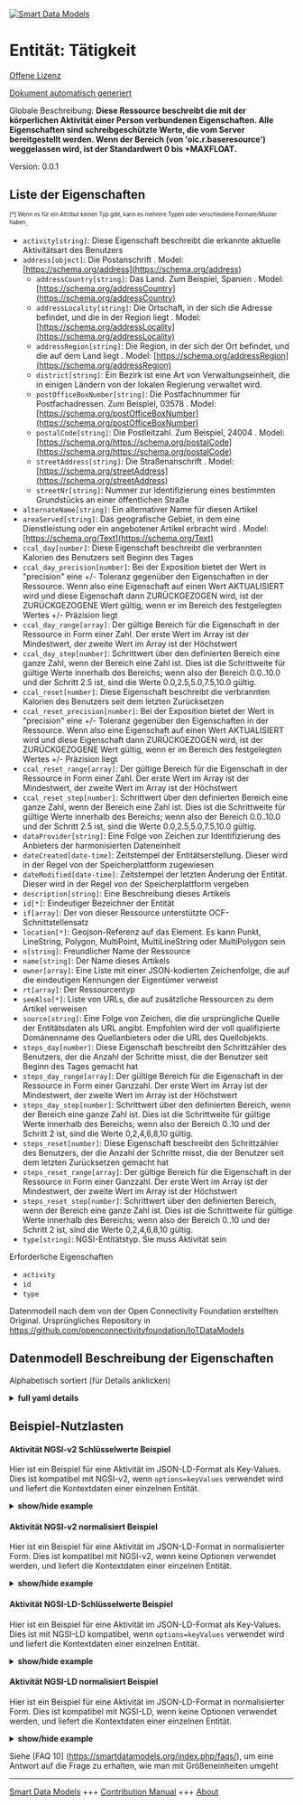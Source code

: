 <!-- 10-Header -->    
[![Smart Data Models](https://smartdatamodels.org/wp-content/uploads/2022/01/SmartDataModels_logo.png "Logo")](https://smartdatamodels.org)    
Entität: Tätigkeit    
==================<!-- /10-Header -->    
<!-- 15-License -->    
[Offene Lizenz](https://github.com/smart-data-models//dataModel.OCF/blob/master/Activity/LICENSE.md)    
[Dokument automatisch generiert](https://docs.google.com/presentation/d/e/2PACX-1vTs-Ng5dIAwkg91oTTUdt8ua7woBXhPnwavZ0FxgR8BsAI_Ek3C5q97Nd94HS8KhP-r_quD4H0fgyt3/pub?start=false&loop=false&delayms=3000#slide=id.gb715ace035_0_60)    
<!-- /15-License -->    
<!-- 20-Description -->    
Globale Beschreibung: **Diese Ressource beschreibt die mit der körperlichen Aktivität einer Person verbundenen Eigenschaften. Alle Eigenschaften sind schreibgeschützte Werte, die vom Server bereitgestellt werden. Wenn der Bereich (von 'oic.r.baseresource') weggelassen wird, ist der Standardwert 0 bis +MAXFLOAT.**    
Version: 0.0.1    
<!-- /20-Description -->    
<!-- 30-PropertiesList -->    
## Liste der Eigenschaften    
<sup><sub>[*] Wenn es für ein Attribut keinen Typ gibt, kann es mehrere Typen oder verschiedene Formate/Muster haben</sub></sup>.    
- `activity[string]`: Diese Eigenschaft beschreibt die erkannte aktuelle Aktivitätsart des Benutzers  - `address[object]`: Die Postanschrift  . Model: [https://schema.org/address](https://schema.org/address)	- `addressCountry[string]`: Das Land. Zum Beispiel, Spanien  . Model: [https://schema.org/addressCountry](https://schema.org/addressCountry)    
	- `addressLocality[string]`: Die Ortschaft, in der sich die Adresse befindet, und die in der Region liegt  . Model: [https://schema.org/addressLocality](https://schema.org/addressLocality)    
	- `addressRegion[string]`: Die Region, in der sich der Ort befindet, und die auf dem Land liegt  . Model: [https://schema.org/addressRegion](https://schema.org/addressRegion)    
	- `district[string]`: Ein Bezirk ist eine Art von Verwaltungseinheit, die in einigen Ländern von der lokalen Regierung verwaltet wird.      
	- `postOfficeBoxNumber[string]`: Die Postfachnummer für Postfachadressen. Zum Beispiel, 03578  . Model: [https://schema.org/postOfficeBoxNumber](https://schema.org/postOfficeBoxNumber)    
	- `postalCode[string]`: Die Postleitzahl. Zum Beispiel, 24004  . Model: [https://schema.org/https://schema.org/postalCode](https://schema.org/https://schema.org/postalCode)    
	- `streetAddress[string]`: Die Straßenanschrift  . Model: [https://schema.org/streetAddress](https://schema.org/streetAddress)    
	- `streetNr[string]`: Nummer zur Identifizierung eines bestimmten Grundstücks an einer öffentlichen Straße      
- `alternateName[string]`: Ein alternativer Name für diesen Artikel  - `areaServed[string]`: Das geografische Gebiet, in dem eine Dienstleistung oder ein angebotener Artikel erbracht wird  . Model: [https://schema.org/Text](https://schema.org/Text)- `ccal_day[number]`: Diese Eigenschaft beschreibt die verbrannten Kalorien des Benutzers seit Beginn des Tages  - `ccal_day_precision[number]`: Bei der Exposition bietet der Wert in "precision" eine +/- Toleranz gegenüber den Eigenschaften in der Ressource. Wenn also eine Eigenschaft auf einen Wert AKTUALISIERT wird und diese Eigenschaft dann ZURÜCKGEZOGEN wird, ist der ZURÜCKGEZOGENE Wert gültig, wenn er im Bereich des festgelegten Wertes +/- Präzision liegt  - `ccal_day_range[array]`: Der gültige Bereich für die Eigenschaft in der Ressource in Form einer Zahl. Der erste Wert im Array ist der Mindestwert, der zweite Wert im Array ist der Höchstwert  - `ccal_day_step[number]`: Schrittwert über den definierten Bereich eine ganze Zahl, wenn der Bereich eine Zahl ist.  Dies ist die Schrittweite für gültige Werte innerhalb des Bereichs; wenn also der Bereich 0.0..10.0 und der Schritt 2.5 ist, sind die Werte 0.0,2.5,5.0,7.5,10.0 gültig.  - `ccal_reset[number]`: Diese Eigenschaft beschreibt die verbrannten Kalorien des Benutzers seit dem letzten Zurücksetzen  - `ccal_reset_precision[number]`: Bei der Exposition bietet der Wert in "precision" eine +/- Toleranz gegenüber den Eigenschaften in der Ressource. Wenn also eine Eigenschaft auf einen Wert AKTUALISIERT wird und diese Eigenschaft dann ZURÜCKGEZOGEN wird, ist der ZURÜCKGEZOGENE Wert gültig, wenn er im Bereich des festgelegten Wertes +/- Präzision liegt  - `ccal_reset_range[array]`: Der gültige Bereich für die Eigenschaft in der Ressource in Form einer Zahl. Der erste Wert im Array ist der Mindestwert, der zweite Wert im Array ist der Höchstwert  - `ccal_reset_step[number]`: Schrittwert über den definierten Bereich eine ganze Zahl, wenn der Bereich eine Zahl ist.  Dies ist die Schrittweite für gültige Werte innerhalb des Bereichs; wenn also der Bereich 0.0..10.0 und der Schritt 2.5 ist, sind die Werte 0.0,2.5,5.0,7.5,10.0 gültig.  - `dataProvider[string]`: Eine Folge von Zeichen zur Identifizierung des Anbieters der harmonisierten Dateneinheit  - `dateCreated[date-time]`: Zeitstempel der Entitätserstellung. Dieser wird in der Regel von der Speicherplattform zugewiesen  - `dateModified[date-time]`: Zeitstempel der letzten Änderung der Entität. Dieser wird in der Regel von der Speicherplattform vergeben  - `description[string]`: Eine Beschreibung dieses Artikels  - `id[*]`: Eindeutiger Bezeichner der Entität  - `if[array]`: Der von dieser Ressource unterstützte OCF-Schnittstellensatz  - `location[*]`: Geojson-Referenz auf das Element. Es kann Punkt, LineString, Polygon, MultiPoint, MultiLineString oder MultiPolygon sein  - `n[string]`: Freundlicher Name der Ressource  - `name[string]`: Der Name dieses Artikels  - `owner[array]`: Eine Liste mit einer JSON-kodierten Zeichenfolge, die auf die eindeutigen Kennungen der Eigentümer verweist  - `rt[array]`: Der Ressourcentyp  - `seeAlso[*]`: Liste von URLs, die auf zusätzliche Ressourcen zu dem Artikel verweisen  - `source[string]`: Eine Folge von Zeichen, die die ursprüngliche Quelle der Entitätsdaten als URL angibt. Empfohlen wird der voll qualifizierte Domänenname des Quellanbieters oder die URL des Quellobjekts.  - `steps_day[number]`: Diese Eigenschaft beschreibt den Schrittzähler des Benutzers, der die Anzahl der Schritte misst, die der Benutzer seit Beginn des Tages gemacht hat  - `steps_day_range[array]`: Der gültige Bereich für die Eigenschaft in der Ressource in Form einer Ganzzahl. Der erste Wert im Array ist der Mindestwert, der zweite Wert im Array ist der Höchstwert  - `steps_day_step[number]`: Schrittwert über den definierten Bereich, wenn der Bereich eine ganze Zahl ist.  Dies ist die Schrittweite für gültige Werte innerhalb des Bereichs; wenn also der Bereich 0..10 und der Schritt 2 ist, sind die Werte 0,2,4,6,8,10 gültig.  - `steps_reset[number]`: Diese Eigenschaft beschreibt den Schrittzähler des Benutzers, der die Anzahl der Schritte misst, die der Benutzer seit dem letzten Zurücksetzen gemacht hat  - `steps_reset_range[array]`: Der gültige Bereich für die Eigenschaft in der Ressource in Form einer Ganzzahl. Der erste Wert im Array ist der Mindestwert, der zweite Wert im Array ist der Höchstwert  - `steps_reset_step[number]`: Schrittwert über den definierten Bereich, wenn der Bereich eine ganze Zahl ist.  Dies ist die Schrittweite für gültige Werte innerhalb des Bereichs; wenn also der Bereich 0..10 und der Schritt 2 ist, sind die Werte 0,2,4,6,8,10 gültig.  - `type[string]`: NGSI-Entitätstyp. Sie muss Aktivität sein  <!-- /30-PropertiesList -->    
<!-- 35-RequiredProperties -->    
Erforderliche Eigenschaften    
- `activity`  - `id`  - `type`  <!-- /35-RequiredProperties -->    
<!-- 40-RequiredProperties -->    
Datenmodell nach dem von der Open Connectivity Foundation erstellten Original. Ursprüngliches Repository in https://github.com/openconnectivityfoundation/IoTDataModels    
<!-- /40-RequiredProperties -->    
<!-- 50-DataModelHeader -->    
## Datenmodell Beschreibung der Eigenschaften    
Alphabetisch sortiert (für Details anklicken)    
<!-- /50-DataModelHeader -->    
<!-- 60-ModelYaml -->    
<details><summary><strong>full yaml details</strong></summary>      
```yaml    
Activity:      
  description: This Resource describes the Properties associated with a person's physical activity. All Properties are read-only values that are provided by the server. When range (from 'oic.r.baseresource') is omitted the default is 0 to +MAXFLOAT.      
  properties:      
    activity:      
      description: This Property describes the recognized current activity type of user      
      enum:      
        - sleep      
        - sit      
        - stand      
        - walk      
        - run      
        - unknown      
      readOnly: true      
      type: string      
      x-ngsi:      
        type: Property      
    address:      
      description: The mailing address      
      properties:      
        addressCountry:      
          description: 'The country. For example, Spain'      
          type: string      
          x-ngsi:      
            model: https://schema.org/addressCountry      
            type: Property      
        addressLocality:      
          description: 'The locality in which the street address is, and which is in the region'      
          type: string      
          x-ngsi:      
            model: https://schema.org/addressLocality      
            type: Property      
        addressRegion:      
          description: 'The region in which the locality is, and which is in the country'      
          type: string      
          x-ngsi:      
            model: https://schema.org/addressRegion      
            type: Property      
        district:      
          description: 'A district is a type of administrative division that, in some countries, is managed by the local government'      
          type: string      
          x-ngsi:      
            type: Property      
        postOfficeBoxNumber:      
          description: 'The post office box number for PO box addresses. For example, 03578'      
          type: string      
          x-ngsi:      
            model: https://schema.org/postOfficeBoxNumber      
            type: Property      
        postalCode:      
          description: 'The postal code. For example, 24004'      
          type: string      
          x-ngsi:      
            model: https://schema.org/https://schema.org/postalCode      
            type: Property      
        streetAddress:      
          description: The street address      
          type: string      
          x-ngsi:      
            model: https://schema.org/streetAddress      
            type: Property      
        streetNr:      
          description: Number identifying a specific property on a public street      
          type: string      
          x-ngsi:      
            type: Property      
      type: object      
      x-ngsi:      
        model: https://schema.org/address      
        type: Property      
    alternateName:      
      description: An alternative name for this item      
      type: string      
      x-ngsi:      
        type: Property      
    areaServed:      
      description: The geographic area where a service or offered item is provided      
      type: string      
      x-ngsi:      
        model: https://schema.org/Text      
        type: Property      
    ccal_day:      
      description: This Property describes the burned off calories of user since the beginning of the day      
      minimum: 0.0      
      readOnly: true      
      type: number      
      x-ngsi:      
        type: Property      
    ccal_day_precision:      
      description: 'When exposed the value in ''precision'' provides a +/- tolerance against the Properties in the Resource. Thus if a Property is UPDATED to a value and that Property then RETRIEVED, the RETRIEVED value is valid if in the range of the set value +/- precision'      
      readOnly: true      
      type: number      
      x-ngsi:      
        type: Property      
    ccal_day_range:      
      description: 'The valid range for the Property in the Resource as a number. The first value in the array is the minimum value, the second value in the array is the maximum value'      
      items:      
        type: number      
      maxItems: 2      
      minItems: 2      
      readOnly: true      
      type: array      
      x-ngsi:      
        type: Property      
    ccal_day_step:      
      description: 'Step value across the defined range an integer when the range is a number.  This is the increment for valid values across the range; so if range is 0.0..10.0 and step is 2.5 then valid values are 0.0,2.5,5.0,7.5,10.0'      
      readOnly: true      
      type: number      
      x-ngsi:      
        type: Property      
    ccal_reset:      
      description: This Property describes the burned off calories of user since the last reset      
      minimum: 0.0      
      readOnly: true      
      type: number      
      x-ngsi:      
        type: Property      
    ccal_reset_precision:      
      description: 'When exposed the value in ''precision'' provides a +/- tolerance against the Properties in the Resource. Thus if a Property is UPDATED to a value and that Property then RETRIEVED, the RETRIEVED value is valid if in the range of the set value +/- precision'      
      readOnly: true      
      type: number      
      x-ngsi:      
        type: Property      
    ccal_reset_range:      
      description: 'The valid range for the Property in the Resource as a number. The first value in the array is the minimum value, the second value in the array is the maximum value'      
      items:      
        type: number      
      maxItems: 2      
      minItems: 2      
      readOnly: true      
      type: array      
      x-ngsi:      
        type: Property      
    ccal_reset_step:      
      description: 'Step value across the defined range an integer when the range is a number.  This is the increment for valid values across the range; so if range is 0.0..10.0 and step is 2.5 then valid values are 0.0,2.5,5.0,7.5,10.0'      
      readOnly: true      
      type: number      
      x-ngsi:      
        type: Property      
    dataProvider:      
      description: A sequence of characters identifying the provider of the harmonised data entity      
      type: string      
      x-ngsi:      
        type: Property      
    dateCreated:      
      description: Entity creation timestamp. This will usually be allocated by the storage platform      
      format: date-time      
      type: string      
      x-ngsi:      
        type: Property      
    dateModified:      
      description: Timestamp of the last modification of the entity. This will usually be allocated by the storage platform      
      format: date-time      
      type: string      
      x-ngsi:      
        type: Property      
    description:      
      description: A description of this item      
      type: string      
      x-ngsi:      
        type: Property      
    id:      
      anyOf:      
        - description: Identifier format of any NGSI entity      
          maxLength: 256      
          minLength: 1      
          pattern: ^[\w\-\.\{\}\$\+\*\[\]`|~^@!,:\\]+$      
          type: string      
          x-ngsi:      
            type: Property      
        - description: Identifier format of any NGSI entity      
          format: uri      
          type: string      
          x-ngsi:      
            type: Property      
      description: Unique identifier of the entity      
      x-ngsi:      
        type: Property      
    if:      
      description: The OCF Interface set supported by this Resource      
      items:      
        enum:      
          - oic.if.s      
          - oic.if.baseline      
        type: string      
      minItems: 1      
      readOnly: true      
      type: array      
      uniqueItems: true      
      x-ngsi:      
        type: Property      
    location:      
      description: 'Geojson reference to the item. It can be Point, LineString, Polygon, MultiPoint, MultiLineString or MultiPolygon'      
      oneOf:      
        - description: Geojson reference to the item. Point      
          properties:      
            bbox:      
              items:      
                type: number      
              minItems: 4      
              type: array      
            coordinates:      
              items:      
                type: number      
              minItems: 2      
              type: array      
            type:      
              enum:      
                - Point      
              type: string      
          required:      
            - type      
            - coordinates      
          title: GeoJSON Point      
          type: object      
          x-ngsi:      
            type: GeoProperty      
        - description: Geojson reference to the item. LineString      
          properties:      
            bbox:      
              items:      
                type: number      
              minItems: 4      
              type: array      
            coordinates:      
              items:      
                items:      
                  type: number      
                minItems: 2      
                type: array      
              minItems: 2      
              type: array      
            type:      
              enum:      
                - LineString      
              type: string      
          required:      
            - type      
            - coordinates      
          title: GeoJSON LineString      
          type: object      
          x-ngsi:      
            type: GeoProperty      
        - description: Geojson reference to the item. Polygon      
          properties:      
            bbox:      
              items:      
                type: number      
              minItems: 4      
              type: array      
            coordinates:      
              items:      
                items:      
                  items:      
                    type: number      
                  minItems: 2      
                  type: array      
                minItems: 4      
                type: array      
              type: array      
            type:      
              enum:      
                - Polygon      
              type: string      
          required:      
            - type      
            - coordinates      
          title: GeoJSON Polygon      
          type: object      
          x-ngsi:      
            type: GeoProperty      
        - description: Geojson reference to the item. MultiPoint      
          properties:      
            bbox:      
              items:      
                type: number      
              minItems: 4      
              type: array      
            coordinates:      
              items:      
                items:      
                  type: number      
                minItems: 2      
                type: array      
              type: array      
            type:      
              enum:      
                - MultiPoint      
              type: string      
          required:      
            - type      
            - coordinates      
          title: GeoJSON MultiPoint      
          type: object      
          x-ngsi:      
            type: GeoProperty      
        - description: Geojson reference to the item. MultiLineString      
          properties:      
            bbox:      
              items:      
                type: number      
              minItems: 4      
              type: array      
            coordinates:      
              items:      
                items:      
                  items:      
                    type: number      
                  minItems: 2      
                  type: array      
                minItems: 2      
                type: array      
              type: array      
            type:      
              enum:      
                - MultiLineString      
              type: string      
          required:      
            - type      
            - coordinates      
          title: GeoJSON MultiLineString      
          type: object      
          x-ngsi:      
            type: GeoProperty      
        - description: Geojson reference to the item. MultiLineString      
          properties:      
            bbox:      
              items:      
                type: number      
              minItems: 4      
              type: array      
            coordinates:      
              items:      
                items:      
                  items:      
                    items:      
                      type: number      
                    minItems: 2      
                    type: array      
                  minItems: 4      
                  type: array      
                type: array      
              type: array      
            type:      
              enum:      
                - MultiPolygon      
              type: string      
          required:      
            - type      
            - coordinates      
          title: GeoJSON MultiPolygon      
          type: object      
          x-ngsi:      
            type: GeoProperty      
      x-ngsi:      
        type: GeoProperty      
    n:      
      description: Friendly name of the Resource      
      maxLength: 64      
      readOnly: true      
      type: string      
      x-ngsi:      
        type: Property      
    name:      
      description: The name of this item      
      type: string      
      x-ngsi:      
        type: Property      
    owner:      
      description: A List containing a JSON encoded sequence of characters referencing the unique Ids of the owner(s)      
      items:      
        anyOf:      
          - description: Identifier format of any NGSI entity      
            maxLength: 256      
            minLength: 1      
            pattern: ^[\w\-\.\{\}\$\+\*\[\]`|~^@!,:\\]+$      
            type: string      
            x-ngsi:      
              type: Property      
          - description: Identifier format of any NGSI entity      
            format: uri      
            type: string      
            x-ngsi:      
              type: Property      
        description: Unique identifier of the entity      
        x-ngsi:      
          type: Property      
      type: array      
      x-ngsi:      
        type: Property      
    rt:      
      description: The Resource Type      
      items:      
        enum:      
          - oic.r.activity      
        type: string      
      minItems: 1      
      readOnly: true      
      type: array      
      uniqueItems: true      
      x-ngsi:      
        type: Property      
    seeAlso:      
      description: list of uri pointing to additional resources about the item      
      oneOf:      
        - items:      
            format: uri      
            type: string      
          minItems: 1      
          type: array      
        - format: uri      
          type: string      
      x-ngsi:      
        type: Property      
    source:      
      description: 'A sequence of characters giving the original source of the entity data as a URL. Recommended to be the fully qualified domain name of the source provider, or the URL to the source object'      
      type: string      
      x-ngsi:      
        type: Property      
    steps_day:      
      description: This Property describes the user's step count that measures the number of steps the user has taken since the beginning of the day      
      minimum: 0      
      readOnly: true      
      type: number      
      x-ngsi:      
        type: Property      
    steps_day_range:      
      description: 'The valid range for the Property in the Resource as an integer. The first value in the array is the minimum value, the second value in the array is the maximum value'      
      items:      
        type: integer      
      maxItems: 2      
      minItems: 2      
      readOnly: true      
      type: array      
      x-ngsi:      
        type: Property      
    steps_day_step:      
      description: 'Step value across the defined range when the range is an integer.  This is the increment for valid values across the range; so if range is 0..10 and step is 2 then valid values are 0,2,4,6,8,10'      
      readOnly: true      
      type: number      
      x-ngsi:      
        type: Property      
    steps_reset:      
      description: This Property describes the user's step count that measures the number of steps the user has taken since the last reset      
      minimum: 0      
      readOnly: true      
      type: number      
      x-ngsi:      
        type: Property      
    steps_reset_range:      
      description: 'The valid range for the Property in the Resource as an integer. The first value in the array is the minimum value, the second value in the array is the maximum value'      
      items:      
        type: integer      
      maxItems: 2      
      minItems: 2      
      readOnly: true      
      type: array      
      x-ngsi:      
        type: Property      
    steps_reset_step:      
      description: 'Step value across the defined range when the range is an integer.  This is the increment for valid values across the range; so if range is 0..10 and step is 2 then valid values are 0,2,4,6,8,10'      
      readOnly: true      
      type: number      
      x-ngsi:      
        type: Property      
    type:      
      description: NGSI entity type. It has to be Activity      
      enum:      
        - Activity      
      type: string      
      x-ngsi:      
        type: Property      
  required:      
    - activity      
    - id      
    - type      
  type: object      
  x-derived-from: https://raw.githubusercontent.com/openconnectivityfoundation/IoTDataModels/master/Activity.swagger.json      
  x-disclaimer: 'Redistribution and use in source and binary forms, with or without modification, are permitted  provided that the license conditions are met. Copyleft (c) 2022 Contributors to Smart Data Models Program'      
  x-license-url: https://github.com/smart-data-models/dataModel.OCF/blob/master/Activity/LICENSE.md      
  x-model-schema: https://smart-data-models.github.io/dataModel.OCF/Activity/schema.json      
  x-model-tags: OCF      
  x-version: 0.0.1      
```    
</details>      
<!-- /60-ModelYaml -->    
<!-- 70-MiddleNotes -->    
<!-- /70-MiddleNotes -->    
<!-- 80-Examples -->    
## Beispiel-Nutzlasten    
#### Aktivität NGSI-v2 Schlüsselwerte Beispiel    
Hier ist ein Beispiel für eine Aktivität im JSON-LD-Format als Key-Values. Dies ist kompatibel mit NGSI-v2, wenn `options=keyValues` verwendet wird und liefert die Kontextdaten einer einzelnen Entität.    
<details><summary><strong>show/hide example</strong></summary>      
```json  
{  
  "id": "urn:ngsi-ld:Activity:id:QLWH:51153027",  
  "dateCreated": "1996-07-16T03:21:42Z",  
  "dateModified": "2001-07-06T17:20:02Z",  
  "source": "Sea dog car green firm. Student green short whom. Very bring bit early change threat.",  
  "name": "Center along certainly bring art. Show cas",  
  "alternateName": "From approach I econ",  
  "description": "Hear someone office certainly edge shake could. Owner inside Mrs by.",  
  "dataProvider": "Resource always possible must account. Among prevent f",  
  "owner": [  
    "urn:ngsi-ld:Activity:items:PFZA:34840773",  
    "urn:ngsi-ld:Activity:items:XGBV:59628768"  
  ],  
  "seeAlso": [  
    "urn:ngsi-ld:Activity:items:BUDY:81766032"  
  ],  
  "location": {  
    "type": "Point",  
    "coordinates": [  
      0.4908525,  
      -173.441483  
    ]  
  },  
  "address": {  
    "streetAddress": "Always outside fear short. Pass base how look daughter show reach.",  
    "addressLocality": "Work n",  
    "addressRegion": "Senior TV news because night. Analysis provide attention then positive establish present impact.",  
    "addressCountry": "Production stand",  
    "postalCode": "Ahead adult hard. Operation paper nice letter.",  
    "postOfficeBoxNumber": "Smile simple exist pull wind walk book. Record adult raise seven offer.",  
    "streetNr": "Interest far deep yeah. Cultural follow reflect chair child court financial community. Chair save piece relate.",  
    "district": "Memory Mrs dog power we fight. Office when feeling water at home under impact. Nation some language should p"  
  },  
  "areaServed": "Common success sit nearly eat best plant.",  
  "activity": "sit",  
  "steps_day": 864,  
  "steps_reset": 864,  
  "ccal_day": 371.0,  
  "ccal_reset": 806.4,  
  "rt": [  
    "oic.r.activity"  
  ],  
  "n": "Hold early professional partner decade onto anyon",  
  "if": [  
    "oic.if.s"  
  ],  
  "steps_day_range": [  
    864,  
    864  
  ],  
  "steps_day_step": 864,  
  "steps_reset_range": [  
    864,  
    864  
  ],  
  "steps_reset_step": 864,  
  "ccal_day_range": [  
    541.6,  
    629.5  
  ],  
  "ccal_day_step": 209.8,  
  "ccal_day_precision": 474.6,  
  "ccal_reset_range": [  
    431.7,  
    635.1  
  ],  
  "ccal_reset_step": 137.2,  
  "ccal_reset_precision": 403.7,  
  "type": "Activity"  
}  
```  
</details>    
#### Aktivität NGSI-v2 normalisiert Beispiel    
Hier ist ein Beispiel für eine Aktivität im JSON-LD-Format in normalisierter Form. Dies ist kompatibel mit NGSI-v2, wenn keine Optionen verwendet werden, und liefert die Kontextdaten einer einzelnen Entität.    
<details><summary><strong>show/hide example</strong></summary>      
```json  
{  
  "id": "urn:ngsi-ld:Activity:id:QLWH:51153027",  
  "dateCreated": {  
    "type": "DateTime",  
    "value": "1996-07-16T03:21:42Z"  
  },  
  "dateModified": {  
    "type": "DateTime",  
    "value": "2001-07-06T17:20:02Z"  
  },  
  "source": {  
    "type": "Text",  
    "value": "Sea dog car green firm. Student green short whom. Very bring bit early change threat."  
  },  
  "name": {  
    "type": "Text",  
    "value": "Center along certainly bring art. Show cas"  
  },  
  "alternateName": {  
    "type": "Text",  
    "value": "From approach I econ"  
  },  
  "description": {  
    "type": "Text",  
    "value": "Hear someone office certainly edge shake could. Owner inside Mrs by."  
  },  
  "dataProvider": {  
    "type": "Text",  
    "value": "Resource always possible must account. Among prevent f"  
  },  
  "owner": {  
    "type": "StructuredValue",  
    "value": [  
      "urn:ngsi-ld:Activity:items:PFZA:34840773",  
      "urn:ngsi-ld:Activity:items:XGBV:59628768"  
    ]  
  },  
  "seeAlso": {  
    "type": "StructuredValue",  
    "value": [  
      "urn:ngsi-ld:Activity:items:BUDY:81766032"  
    ]  
  },  
  "location": {  
    "type": "geo:json",  
    "value": {  
      "type": "Point",  
      "coordinates": [  
        0.4908525,  
        -173.441483  
      ]  
    }  
  },  
  "address": {  
    "type": "StructuredValue",  
    "value": {  
      "streetAddress": "Always outside fear short. Pass base how look daughter show reach.",  
      "addressLocality": "Work n",  
      "addressRegion": "Senior TV news because night. Analysis provide attention then positive establish present impact.",  
      "addressCountry": "Production stand",  
      "postalCode": "Ahead adult hard. Operation paper nice letter.",  
      "postOfficeBoxNumber": "Smile simple exist pull wind walk book. Record adult raise seven offer.",  
      "streetNr": "Interest far deep yeah. Cultural follow reflect chair child court financial community. Chair save piece relate.",  
      "district": "Memory Mrs dog power we fight. Office when feeling water at home under impact. Nation some language should p"  
    }  
  },  
  "areaServed": {  
    "type": "Text",  
    "value": "Common success sit nearly eat best plant."  
  },  
  "activity": {  
    "type": "Text",  
    "value": "sit"  
  },  
  "steps_day": {  
    "type": "Number",  
    "value": 864  
  },  
  "steps_reset": {  
    "type": "Number",  
    "value": 864  
  },  
  "ccal_day": {  
    "type": "Number",  
    "value": 371.0  
  },  
  "ccal_reset": {  
    "type": "Number",  
    "value": 806.4  
  },  
  "rt": {  
    "type": "StructuredValue",  
    "value": [  
      "oic.r.activity"  
    ]  
  },  
  "n": {  
    "type": "Text",  
    "value": "Hold early professional partner decade onto anyon"  
  },  
  "if": {  
    "type": "StructuredValue",  
    "value": [  
      "oic.if.s"  
    ]  
  },  
  "steps_day_range": {  
    "type": "StructuredValue",  
    "value": [  
      864,  
      864  
    ]  
  },  
  "steps_day_step": {  
    "type": "Number",  
    "value": 864  
  },  
  "steps_reset_range": {  
    "type": "StructuredValue",  
    "value": [  
      864,  
      864  
    ]  
  },  
  "steps_reset_step": {  
    "type": "Number",  
    "value": 864  
  },  
  "ccal_day_range": {  
    "type": "StructuredValue",  
    "value": [  
      541.6,  
      629.5  
    ]  
  },  
  "ccal_day_step": {  
    "type": "Number",  
    "value": 209.8  
  },  
  "ccal_day_precision": {  
    "type": "Number",  
    "value": 474.6  
  },  
  "ccal_reset_range": {  
    "type": "StructuredValue",  
    "value": [  
      431.7,  
      635.1  
    ]  
  },  
  "ccal_reset_step": {  
    "type": "Number",  
    "value": 137.2  
  },  
  "ccal_reset_precision": {  
    "type": "Number",  
    "value": 403.7  
  },  
  "type": "Activity"  
}  
```  
</details>    
#### Aktivität NGSI-LD-Schlüsselwerte Beispiel    
Hier ist ein Beispiel für eine Aktivität im JSON-LD-Format als Key-Values. Dies ist mit NGSI-LD kompatibel, wenn `options=keyValues` verwendet wird und liefert die Kontextdaten einer einzelnen Entität.    
<details><summary><strong>show/hide example</strong></summary>      
```json  
{  
  "id": "urn:ngsi-ld:Activity:id:QLWH:51153027",  
  "dateCreated": "1996-07-16T03:21:42Z",  
  "dateModified": "2001-07-06T17:20:02Z",  
  "source": "Sea dog car green firm. Student green short whom. Very bring bit early change threat.",  
  "name": "Center along certainly bring art. Show cas",  
  "alternateName": "From approach I econ",  
  "description": "Hear someone office certainly edge shake could. Owner inside Mrs by.",  
  "dataProvider": "Resource always possible must account. Among prevent f",  
  "owner": [  
    "urn:ngsi-ld:Activity:items:PFZA:34840773",  
    "urn:ngsi-ld:Activity:items:XGBV:59628768"  
  ],  
  "seeAlso": [  
    "urn:ngsi-ld:Activity:items:BUDY:81766032"  
  ],  
  "location": {  
    "type": "Point",  
    "coordinates": [  
      0.4908525,  
      -173.441483  
    ]  
  },  
  "address": {  
    "streetAddress": "Always outside fear short. Pass base how look daughter show reach.",  
    "addressLocality": "Work n",  
    "addressRegion": "Senior TV news because night. Analysis provide attention then positive establish present impact.",  
    "addressCountry": "Production stand",  
    "postalCode": "Ahead adult hard. Operation paper nice letter.",  
    "postOfficeBoxNumber": "Smile simple exist pull wind walk book. Record adult raise seven offer.",  
    "streetNr": "Interest far deep yeah. Cultural follow reflect chair child court financial community. Chair save piece relate.",  
    "district": "Memory Mrs dog power we fight. Office when feeling water at home under impact. Nation some language should p"  
  },  
  "areaServed": "Common success sit nearly eat best plant.",  
  "activity": "sit",  
  "steps_day": 864,  
  "steps_reset": 864,  
  "ccal_day": 371.0,  
  "ccal_reset": 806.4,  
  "rt": [  
    "oic.r.activity"  
  ],  
  "n": "Hold early professional partner decade onto anyon",  
  "if": [  
    "oic.if.s"  
  ],  
  "steps_day_range": [  
    864,  
    864  
  ],  
  "steps_day_step": 864,  
  "steps_reset_range": [  
    864,  
    864  
  ],  
  "steps_reset_step": 864,  
  "ccal_day_range": [  
    541.6,  
    629.5  
  ],  
  "ccal_day_step": 209.8,  
  "ccal_day_precision": 474.6,  
  "ccal_reset_range": [  
    431.7,  
    635.1  
  ],  
  "ccal_reset_step": 137.2,  
  "ccal_reset_precision": 403.7,  
  "type": "Activity",  
  "@context": [  
    "https://smartdatamodels.org/context.jsonld"  
  ]  
}  
```  
</details>    
#### Aktivität NGSI-LD normalisiert Beispiel    
Hier ist ein Beispiel für eine Aktivität im JSON-LD-Format in normalisierter Form. Dies ist kompatibel mit NGSI-LD, wenn keine Optionen verwendet werden, und liefert die Kontextdaten einer einzelnen Entität.    
<details><summary><strong>show/hide example</strong></summary>      
```json  
{  
    "id": "urn:ngsi-ld:Activity:id:QLWH:51153027",  
    "dateCreated": {  
        "type": "Property",  
        "value": {  
            "@type": "DateTime",  
            "@value": "1996-07-16T03:21:42Z"  
        }  
    },  
    "dateModified": {  
        "type": "Property",  
        "value": {  
            "@type": "DateTime",  
            "@value": "2001-07-06T17:20:02Z"  
        }  
    },  
    "source": {  
        "type": "Property",  
        "value": "Sea dog car green firm. Student green short whom. Very bring bit early change threat."  
    },  
    "name": {  
        "type": "Property",  
        "value": "Center along certainly bring art. Show cas"  
    },  
    "alternateName": {  
        "type": "Property",  
        "value": "From approach I econ"  
    },  
    "description": {  
        "type": "Property",  
        "value": "Hear someone office certainly edge shake could. Owner inside Mrs by."  
    },  
    "dataProvider": {  
        "type": "Property",  
        "value": "Resource always possible must account. Among prevent f"  
    },  
    "owner": {  
        "type": "Property",  
        "value": [  
            "urn:ngsi-ld:Activity:items:PFZA:34840773",  
            "urn:ngsi-ld:Activity:items:XGBV:59628768"  
        ]  
    },  
    "seeAlso": {  
        "type": "Property",  
        "value": [  
            "urn:ngsi-ld:Activity:items:BUDY:81766032"  
        ]  
    },  
    "location": {  
        "type": "GeoProperty",  
        "value": {  
            "type": "Point",  
            "coordinates": [  
                0.4908525,  
                -173.441483  
            ]  
        }  
    },  
    "address": {  
        "type": "Property",  
        "value": {  
            "streetAddress": "Always outside fear short. Pass base how look daughter show reach.",  
            "addressLocality": "Work n",  
            "addressRegion": "Senior TV news because night. Analysis provide attention then positive establish present impact.",  
            "addressCountry": "Production stand",  
            "postalCode": "Ahead adult hard. Operation paper nice letter.",  
            "postOfficeBoxNumber": "Smile simple exist pull wind walk book. Record adult raise seven offer.",  
            "streetNr": "Interest far deep yeah. Cultural follow reflect chair child court financial community. Chair save piece relate.",  
            "district": "Memory Mrs dog power we fight. Office when feeling water at home under impact. Nation some language should p"  
        }  
    },  
    "areaServed": {  
        "type": "Property",  
        "value": "Common success sit nearly eat best plant."  
    },  
    "activity": {  
        "type": "Property",  
        "value": "sit"  
    },  
    "steps_day": {  
        "type": "Property",  
        "value": 864  
    },  
    "steps_reset": {  
        "type": "Property",  
        "value": 864  
    },  
    "ccal_day": {  
        "type": "Property",  
        "value": 371.0  
    },  
    "ccal_reset": {  
        "type": "Property",  
        "value": 806.4  
    },  
    "rt": {  
        "type": "Property",  
        "value": [  
            "oic.r.activity"  
        ]  
    },  
    "n": {  
        "type": "Property",  
        "value": "Hold early professional partner decade onto anyon"  
    },  
    "if": {  
        "type": "Property",  
        "value": [  
            "oic.if.s"  
        ]  
    },  
    "steps_day_range": {  
        "type": "Property",  
        "value": [  
            864,  
            864  
        ]  
    },  
    "steps_day_step": {  
        "type": "Property",  
        "value": 864  
    },  
    "steps_reset_range": {  
        "type": "Property",  
        "value": [  
            864,  
            864  
        ]  
    },  
    "steps_reset_step": {  
        "type": "Property",  
        "value": 864  
    },  
    "ccal_day_range": {  
        "type": "Property",  
        "value": [  
            541.6,  
            629.5  
        ]  
    },  
    "ccal_day_step": {  
        "type": "Property",  
        "value": 209.8  
    },  
    "ccal_day_precision": {  
        "type": "Property",  
        "value": 474.6  
    },  
    "ccal_reset_range": {  
        "type": "Property",  
        "value": [  
            431.7,  
            635.1  
        ]  
    },  
    "ccal_reset_step": {  
        "type": "Property",  
        "value": 137.2  
    },  
    "ccal_reset_precision": {  
        "type": "Property",  
        "value": 403.7  
    },  
    "type": "Activity",  
    "@context": [  
        "https://smartdatamodels.org/context.jsonld"  
    ]  
}  
```  
</details><!-- /80-Examples -->    
<!-- 90-FooterNotes -->    
<!-- /90-FooterNotes -->    
<!-- 95-Units -->    
Siehe [FAQ 10] (https://smartdatamodels.org/index.php/faqs/), um eine Antwort auf die Frage zu erhalten, wie man mit Größeneinheiten umgeht    
<!-- /95-Units -->    
<!-- 97-LastFooter -->    
---    
[Smart Data Models](https://smartdatamodels.org) +++ [Contribution Manual](https://bit.ly/contribution_manual) +++ [About](https://bit.ly/Introduction_SDM)<!-- /97-LastFooter -->    
